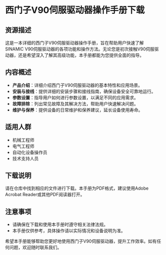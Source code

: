 # 西门子V90伺服驱动器操作手册下载

## 资源描述

这是一本详细的西门子V90伺服驱动器操作手册，旨在帮助用户快速了解SINAMIC V90伺服驱动器的各项功能和操作方法。无论您是初次接触V90伺服驱动器，还是希望深入了解其高级功能，本手册都能为您提供全面的指导。

## 内容概述

- **产品介绍**：详细介绍西门子V90伺服驱动器的基本特性和应用场景。
- **安装与接线**：提供详细的安装步骤和接线指南，确保设备安全可靠地运行。
- **参数设置**：指导用户如何进行参数设置，以满足不同的应用需求。
- **故障排除**：列出常见故障及其解决方法，帮助用户快速解决问题。
- **维护与保养**：提供设备的日常维护和保养建议，延长设备使用寿命。

## 适用人群

- 机械工程师
- 电气工程师
- 自动化设备操作员
- 技术支持人员

## 下载说明

请在仓库中找到相应的文件进行下载。本手册为PDF格式，建议使用Adobe Acrobat Reader或其他PDF阅读器打开。

## 注意事项

- 请确保在下载和使用本手册时遵守相关法律法规。
- 本手册仅供参考，具体操作请以实际情况和设备说明为准。

希望本手册能够帮助您更好地使用西门子V90伺服驱动器，提升工作效率。如有任何问题，欢迎随时联系我们。